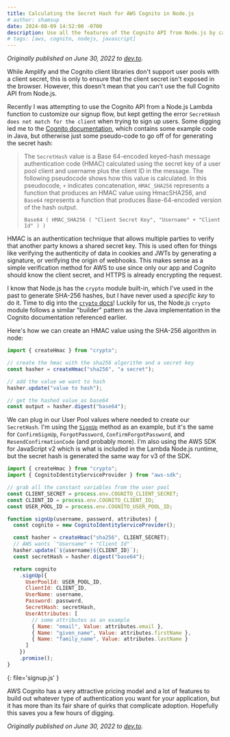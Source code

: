 ```yaml
---
title: Calculating the Secret Hash for AWS Cognito in Node.js
# author: shamsup
date: 2024-08-09 14:52:00 -0700
description: Use all the features of the Cognito API from Node.js by calculating the secret hash for your user pool.
# tags: [aws, cognito, nodejs, javascript]
---
```


_Originally published on June 30, 2022 to [dev.to](https://dev.to/shamsup/creating-the-secret-hash-for-aws-cognito-in-nodejs-50f7)._

While Amplify and the Cognito client libraries don't support user pools with a client secret, this is only to ensure that the client secret isn't exposed in the browser. However, this doesn't mean that you can't use the full Cognito API from Node.js.

Recently I was attempting to use the Cognito API from a Node.js Lambda function to customize our signup flow, but kept getting the error `SecretHash does not match for the client` when trying to sign up users. Some digging led me to the [Cognito documentation](https://docs.aws.amazon.com/cognito/latest/developerguide/signing-up-users-in-your-app.html#cognito-user-pools-computing-secret-hash), which contains some example code in Java, but otherwise just some pseudo-code to go off of for generating the secret hash:

> The `SecretHash` value is a Base 64-encoded keyed-hash message authentication code (HMAC) calculated using the secret key of a user pool client and username plus the client ID in the message. The following pseudocode shows how this value is calculated. In this pseudocode, `+` indicates concatenation, `HMAC_SHA256` represents a function that produces an HMAC value using HmacSHA256, and `Base64` represents a function that produces Base-64-encoded version of the hash output.
>
> ```
> Base64 ( HMAC_SHA256 ( "Client Secret Key", "Username" + "Client Id" ) )
> ```

HMAC is an authentication technique that allows multiple parties to verify that another party knows a shared secret key. This is used often for things like verifying the authenticity of data in cookies and JWTs by generating a signature, or verifying the origin of webhooks. This makes sense as a simple verification method for AWS to use since only our app and Cognito should know the client secret, and HTTPS is already encrypting the request.

I know that Node.js has the `crypto` module built-in, which I've used in the past to generate SHA-256 hashes, but I have never used a _specific key_ to do it. Time to dig into the [`crypto` docs](https://nodejs.org/docs/latest-v20.x/api/crypto.html#cryptocreatehmacalgorithm-key-options)! Luckily for us, the Node.js `crypto` module follows a similar "builder" pattern as the Java implementation in the Cognito documentation referenced earlier.

Here's how we can create an HMAC value using the SHA-256 algorithm in node:

```javascript
import { createHmac } from "crypto";

// create the hmac with the sha256 algorithm and a secret key
const hasher = createHmac("sha256", "a secret");

// add the value we want to hash
hasher.update("value to hash");

// get the hashed value as base64
const output = hasher.digest("base64");
```

We can plug in our User Pool values where needed to create our `SecretHash`. I'm using the [`SignUp`](https://docs.aws.amazon.com/cognito-user-identity-pools/latest/APIReference/API_SignUp.html) method as an example, but it's the same for `ConfirmSignUp`, `ForgotPassword`, `ConfirmForgotPassword`, and `ResendConfirmationCode` (and probably more). I'm also using the AWS SDK for JavaScript v2 which is what is included in the Lambda Node.js runtime, but the secret hash is generated the same way for v3 of the SDK.

```javascript
import { createHmac } from "crypto";
import { CognitoIdentityServiceProvider } from "aws-sdk";

// grab all the constant variables from the user pool
const CLIENT_SECRET = process.env.COGNITO_CLIENT_SECRET;
const CLIENT_ID = process.env.COGNITO_CLIENT_ID;
const USER_POOL_ID = process.env.COGNITO_USER_POOL_ID;

function signUp(username, password, attributes) {
  const cognito = new CognitoIdentityServiceProvider();

  const hasher = createHmac("sha256", CLIENT_SECRET);
  // AWS wants `"Username" + "Client Id"`
  hasher.update(`${username}${CLIENT_ID}`);
  const secretHash = hasher.digest("base64");

  return cognito
    .signUp({
      UserPoolId: USER_POOL_ID,
      ClientId: CLIENT_ID,
      UserName: username,
      Password: password,
      SecretHash: secretHash,
      UserAttributes: [
        // some attributes as an example
        { Name: "email", Value: attributes.email },
        { Name: "given_name", Value: attributes.firstName },
        { Name: "family_name", Value: attributes.lastName }
      ]
    })
    .promise();
}
```
{: file='signup.js' }

AWS Cognito has a very attractive pricing model and a lot of features to build out whatever type of authentication you want for your application, but it has more than its fair share of quirks that complicate adoption. Hopefully this saves you a few hours of digging.

_Originally published on June 30, 2022 to [dev.to](https://dev.to/shamsup/creating-the-secret-hash-for-aws-cognito-in-nodejs-50f7)._
